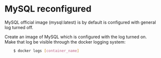 # MySQL reconfigured

MySQL official image (mysql:latest) is by default is configured with general log turned off.

Create an image of MySQL which is configured with the log turned on.
Make that log be visible through the docker logging system:

```bash
    $ docker logs [container_name]
```
